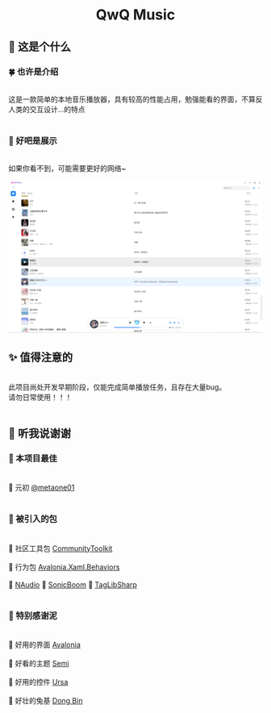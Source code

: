 # <div align='center'> QwQ Music </div>

## 🎐 这是个什么

### 🍀 也许是介绍
<br>
这是一款简单的本地音乐播放器，具有较高的性能占用，勉强能看的界面，不算反人类的交互设计...的特点
<br><br>

### 🎏 好吧是展示

<br>
如果你看不到，可能需要更好的网络~  

![主界面](https://github.com/Mioter/QwQ.Docs/blob/Mioter/QwQ-Music/UI%E5%B1%95%E7%A4%BA1.png "这是主界面")

## ✨ 值得注意的

<br>
此项目尚处开发早期阶段，仅能完成简单播放任务，且存在大量bug。<br>
请勿日常使用！！！
<br><br>

## 🎀 听我说谢谢  

### 💎 本项目最佳 <br><br>

🔸 元初 [@metaone01](https://github.com/metaone01 "最好的元初")
<br><br>

### 📗 被引入的包 <br><br>

🔹 社区工具包 [CommunityToolkit](https://github.com/CommunityToolkit/dotnet)
<br><br>
🔹 行为包 [Avalonia.Xaml.Behaviors](https://github.com/AvaloniaUI/Avalonia.Xaml.Behaviors)
<br><br>
🔹 [NAudio](https://github.com/naudio/NAudio "音频处理")
🔹 [SonicBoom](https://github.com/nightblade9/SonicBoom "NAudio的最小化分支")
🔹 [TagLibSharp](https://github.com/mono/taglib-sharp "元数据读取")
<br><br>

### 🍁 特别感谢泥 <br><br>

🔺 好用的界面 [Avalonia](https://avaloniaui.net/) 
<br><br>
🔺 好看的主题 [Semi](https://github.com/irihitech/Semi.Avalonia) 
<br><br>
🔺 好用的控件 [Ursa](https://github.com/irihitech/Ursa.Avalonia)
<br><br>
🔺 好壮的兔基 [Dong Bin](https://github.com/rabbitism "兔基吧什么的...最好吃了！")
<br><br>
